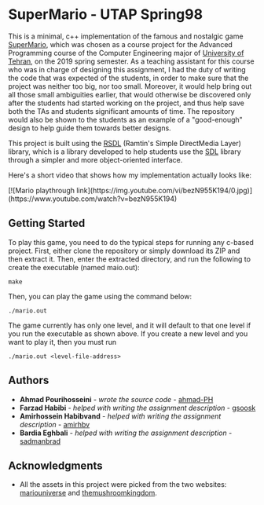 
# SuperMario - UTAP Spring98

This is a minimal, c++ implementation of the famous and nostalgic game [SuperMario](https://supermariobros.io/), which was chosen as a course project for the Advanced Programming course of the Computer Engineering major of [University of Tehran](https://ut.ac.ir/en), on the 2019 spring semester. 
As a teaching assistant for this course who was in charge of designing this assignment, I had the duty of writing the code that was expected of the students, in order to make sure that the project was neither too big, nor too small. Moreover, it would help bring out all those small ambiguities earlier, that would otherwise be discovered only after the students had started working on the project, and thus help save both the TAs and students significant amounts of time. The repository would also be shown to the students as an example of a "good-enough" design to help guide them towards better designs.

This project is built using the [RSDL](https://github.com/UTAP/RSDL) (Ramtin's Simple DirectMedia Layer) library, which is a library developed to help students use the [SDL](https://www.libsdl.org/) library through a simpler and more object-oriented interface. 

Here's a short video that shows how my implementation actually looks like:

<span style="text-align: center">
[![Mario playthrough link](https://img.youtube.com/vi/bezN955K194/0.jpg)](https://www.youtube.com/watch?v=bezN955K194)
</span>

## Getting Started

To play this game, you need to do the typical steps for running any c-based project.
First, either clone the repository or simply download its ZIP and then extract it. Then, enter the extracted directory, and run the following to create the executable (named maio.out):
```
make
```
Then, you can play the game using the command below:
```
./mario.out
```
The game currently has only one level, and it will default to that one level if you run the executable as shown above. If you create a new level and you want to play it, then you must run
```
./mario.out <level-file-address>
```

## Authors

* **Ahmad Pourihosseini** - *wrote the source code* - [ahmad-PH](https://github.com/ahmad-PH)
* **Farzad Habibi** - *helped with writing the assignment description* - [gsoosk](https://github.com/gsoosk)
* **Amirhossein Habibvand** - *helped with writing the assignment description* - [amirhbv](https://github.com/amirhbv)
* **Bardia Eghbali** - *helped with writing the assignment description* - [sadmanbrad](https://github.com/sadmanbrad)

## Acknowledgments

* All the assets in this project were picked from the two websites: [mariouniverse](http://www.mariouniverse.com/) and [themushroomkingdom](https://themushroomkingdom.net/wav.shtml).
